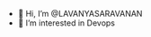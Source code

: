 - 👋 Hi, I’m @LAVANYASARAVANAN
- 👀 I’m interested in Devops


<!---
LAVANYASARAVANAN/LAVANYASARAVANAN is a ✨ special ✨ repository because its `README.md` (this file) appears on your GitHub profile.
You can click the Preview link to take a look at your changes.
--->
